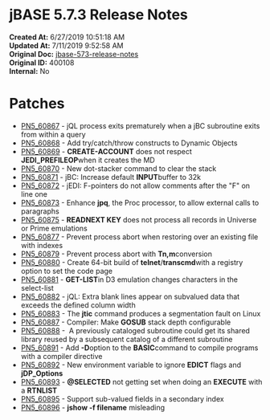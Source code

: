 # jBASE 5.7.3 Release Notes

**Created At:** 6/27/2019 10:51:18 AM  
**Updated At:** 7/11/2019 9:52:58 AM  
**Original Doc:** [jbase-573-release-notes](https://docs.jbase.com/61286-5-7-3-release-notes/jbase-573-release-notes)  
**Original ID:** 400108  
**Internal:** No  


# Patches

- [PN5\_60867](./../../5.7.2-release-notes/pn5_60867) - jQL process exits prematurely when a jBC subroutine exits from within a query
- [PN5\_60868](./../pn5_60868) - Add try/catch/throw constructs to Dynamic Objects
- [PN5\_60869](./../pn5_60869) - **CREATE-ACCOUNT** does not respect **JEDI\_PREFILEOP**when it creates the MD
- [PN5\_60870](./../pn5_60870) - New dot-stacker command to clear the stack
- [PN5\_60871](./../pn5_60871) - jBC: Increase default **INPUT**buffer to 32k
- [PN5\_60872](./../pn5_60872) - jEDI: F-pointers do not allow comments after the "F" on line one
- [PN5\_60873](./../pn5_60873) - Enhance **jpq**, the Proc processor, to allow external calls to paragraphs
- [PN5\_60875](./../pn5_60875) - **READNEXT KEY** does not process all records in Universe or Prime emulations
- [PN5\_60877](./../pn5_60877) - Prevent process abort when restoring over an existing file with indexes
- [PN5\_60879](./../pn5_60879) - Prevent process abort with **Tn,m**conversion
- [PN5\_60880](./../pn5_60880) - Create 64-bit build of **telnet**/**transcmd**with a registry option to set the code page
- [PN5\_60881](./../pn5_60881) - **GET-LIST**in D3 emulation changes characters in the select-list
- [PN5\_60882](./../pn5_60882) - jQL: Extra blank lines appear on subvalued data that exceeds the defined column width
- [PN5\_60883](./../pn5_60883) - The **jtic** command produces a segmentation fault on Linux
- [PN5\_60887](./../pn5_60887) - Compiler: Make **GOSUB** stack depth configurable
- [PN5\_60888](./../pn5_60888) -  A previously cataloged subroutine could get its shared library reused by a subsequent catalog of a different subroutine
- [PN5\_60891](./../pn5_60891) - Add **-D**option to the **BASIC**command to compile programs with a compiler directive
- [PN5\_60892](./../pn5_60892) - New environment variable to ignore **EDICT** flags and **jDP\_Options**
- [PN5\_60893](./../pn5_60893) - **@SELECTED** not getting set when doing an **EXECUTE** with a **RTNLIST**
- [PN5\_60895](./../pn5_60895) - Support sub-valued fields in a secondary index
- [PN5\_60896](./../pn5_60896) - **jshow -f filename** misleading

